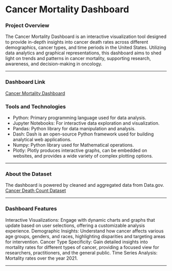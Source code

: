 # Cancer Mortality Dashboard

### Project Overview
The Cancer Mortality Dashboard is an interactive visualization tool designed to provide in-depth insights into cancer death rates across different demographics, cancer types, and time periods in the United States. Utilizing data analytics and graphical representations, this dashboard aims to shed light on trends and patterns in cancer mortality, supporting research, awareness, and decision-making in oncology.<hr>

### Dashboard Link
[Cancer Mortality Dashboard]([URL](http://127.0.0.1:8050/))

### Tools and Technologies
* Python: Primary programming language used for data analysis.
* Jupyter Notebooks: For interactive data exploration and visualization.
* Pandas: Python library for data manipulation and analysis.
* Dash: Dash is an open-source Python framework used for building analytical web applications.
* Numpy: Python library used for Mathematical operations.
* Plotly: Plotly produces interactive graphs, can be embedded on websites, and provides a wide variety of complex plotting options.
<hr>

### About the Dataset
The dashboard is powered by cleaned and aggregated data from Data.gov. [Cancer Death Count Dataset]([URL](https://catalog.data.gov/dataset/ah-provisional-cancer-death-counts-by-month-and-year-2020-2021-ab4a5))

<hr>

### Dashboard Features
Interactive Visualizations: Engage with dynamic charts and graphs that update based on user selections, offering a customizable analysis experience.
Demographic Insights: Understand how cancer affects various age groups, genders, and races, highlighting disparities and targeting areas for intervention.
Cancer Type Specificity: Gain detailed insights into mortality rates for different types of cancer, providing a focused view for researchers, practitioners, and the general public.
Time Series Analysis: Mortality rates over the year 2021.
<hr>

